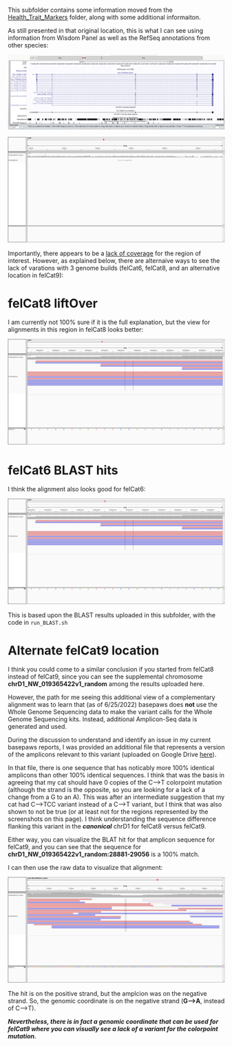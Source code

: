This subfolder contains some information moved from the [Health_Trait_Markers](https://github.com/cwarden45/Bastu_Cat_Genome/edit/master/Basepaws_Notes/Health_Trait_Markers) folder, along with some additional informaiton.

As still presented in that original location, this is what I can see using information from Wisdom Panel as well as the RefSeq annotations from other species:

![Possible UCSC TYR footprint](https://github.com/cwarden45/Bastu_Cat_Genome/blob/master/Basepaws_Notes/Health_Trait_Markers/UCSC-TYR.PNG "Possible UCSC TYR footprint")

![alignment of Basepaws data for region above](https://github.com/cwarden45/Bastu_Cat_Genome/blob/master/Basepaws_Notes/Health_Trait_Markers/UCSC-TYR-IGV_screenshot.PNG "alignment of Basepaws data for region above")

Importantly, there appears to be a [lack of coverage](https://github.com/cwarden45/Bastu_Cat_Genome/blob/master/Basepaws_Notes/Health_Trait_Markers/TYR_screenshot.png) for the region of interest.  However, as explained below, there are alternaive ways to see the lack of varations with 3 genome builds (felCat6, felCat8, and an alternative location in felCat9):

# felCat8 liftOver

I am currently not 100% sure if it is the full explanation, but the view for alignments in this region in felCat8 looks better:

![alignment of Basepaws data for felCat8 liftOver](https://github.com/cwarden45/Bastu_Cat_Genome/blob/master/Basepaws_Notes/Health_Trait_Markers/UCSC-felCat8_liftOver-TYR-IGV_screenshot.PNG "alignment of Basepaws data for felCat8 liftOver")

# felCat6 BLAST hits

I think the alignment also looks good for felCat6:

![alignment of Basepaws data for felCat6 BLAST mapping](https://github.com/cwarden45/Bastu_Cat_Genome/blob/master/Basepaws_Notes/Health_Trait_Markers/UCSC-felCat6_BLAST-TYR-IGV_screenshot.PNG "alignment of Basepaws data for felCat6 BLAST mapping")

This is based upon the BLAST results uploaded in this subfolder, with the code in `run_BLAST.sh`

# Alternate felCat9 location

I think you could come to a similar conclusion if you started from felCat8 instead of felCat9, since you can see the supplemental chromosome **chrD1_NW_019365422v1_random** among the results uploaded here.

However, the path for me seeing this additional view of a complementary alignment was to learn that (as of 6/25/2022) basepaws does **not** use the Whole Genome Sequencing data to make the variant calls for the Whole Genome Sequencing kits.  Instead, additional Amplicon-Seq data is generated and used.

During the discussion to understand and identify an issue in my current basepaws reports, I was provided an additional file that represents a version of the amplicons relevant to this variant (uploaded on Google Drive [here](https://drive.google.com/file/d/1j_JWYY0Yq7A_jQJ34TUu-HbW1EyqAA8Q/view?usp=sharing)).

In that file, there is one sequence that has noticably more 100% identical amplicons than other 100% identical sequences.  I think that was the basis in agreeing that my cat should have 0 copies of the C-->T colorpoint mutation (although the strand is the opposite, so you are looking for a lack of a change from a G to an A).  This was after an intermediate suggestion that my cat had C-->TCC variant instead of a C-->T variant, but I think that was also shown to not be true (or at least not for the regions represented by the screenshots on this page).  I think understanding the sequence difference flanking this variant in the ***canonical*** chrD1 for felCat8 versus felCat9.

Either way, you can visualize the BLAT hit for that amplicon sequence for felCat9, and you can see that the sequence for **chrD1_NW_019365422v1_random:28881-29056** is a 100% match.

I can then use the raw data to visualize that alignment:

![alignment of Basepaws data for alternate felCat9 position](IGV-NW_019365422v1-amplicon-BLAT-felCat9.PNG "alignment of Basepaws data for alternate felCat9 position")

The hit is on the positive strand, but the amplcion was on the negative strand.  So, the genomic coordinate is on the negative strand (**G-->A**, instead of C-->T).

***Nevertheless, there is in fact a genomic coordinate that can be used for felCat9 where you can visually see a lack of a variant for the colorpoint mutation.***
